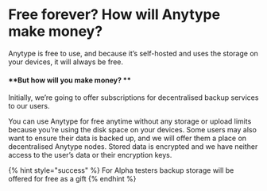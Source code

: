 # Free forever? How will Anytype make money?

Anytype is free to use, and because it’s self-hosted and uses the storage on your devices, it will always be free.

#### **But how will you make money? **

Initially, we’re going to offer subscriptions for decentralised backup services to our users.

You can use Anytype for free anytime without any storage or upload limits because you’re using the disk space on your devices. Some users may also want to ensure their data is backed up, and we will offer them a place on decentralised Anytype nodes. Stored data is encrypted and we have neither access to the user’s data or their encryption keys.

{% hint style="success" %}
For Alpha testers backup storage will be offered for free as a gift
{% endhint %}
